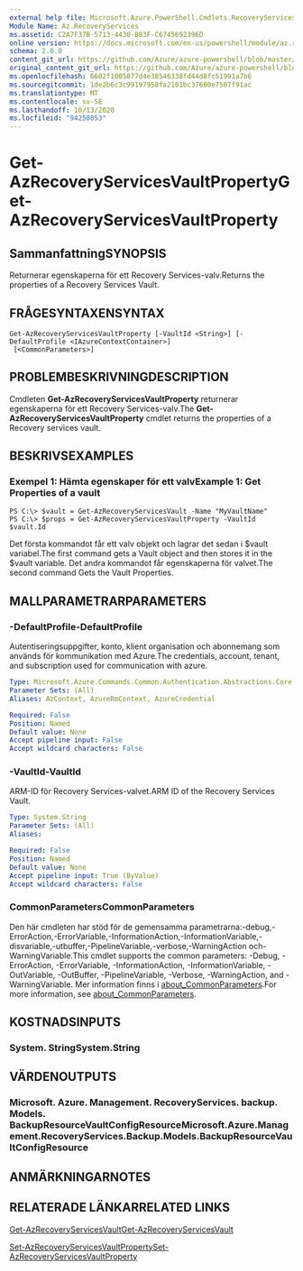 ```yaml
---
external help file: Microsoft.Azure.PowerShell.Cmdlets.RecoveryServices.Backup.dll-Help.xml
Module Name: Az.RecoveryServices
ms.assetid: C2A7F37B-5713-4430-B83F-C6745692396D
online version: https://docs.microsoft.com/en-us/powershell/module/az.recoveryservices/get-azrecoveryservicesvaultproperty
schema: 2.0.0
content_git_url: https://github.com/Azure/azure-powershell/blob/master/src/RecoveryServices/RecoveryServices/help/Get-AzRecoveryServicesVaultProperty.md
original_content_git_url: https://github.com/Azure/azure-powershell/blob/master/src/RecoveryServices/RecoveryServices/help/Get-AzRecoveryServicesVaultProperty.md
ms.openlocfilehash: 6602f1005877d4e38546338fd44d8fc51991a7b6
ms.sourcegitcommit: 1de2b6c3c99197958fa2101bc37680e7507f91ac
ms.translationtype: MT
ms.contentlocale: sv-SE
ms.lasthandoff: 10/13/2020
ms.locfileid: "94258053"
---
```

# <span data-ttu-id="74bfa-101">Get-AzRecoveryServicesVaultProperty</span><span class="sxs-lookup"><span data-stu-id="74bfa-101">Get-AzRecoveryServicesVaultProperty</span></span>

## <span data-ttu-id="74bfa-102">Sammanfattning</span><span class="sxs-lookup"><span data-stu-id="74bfa-102">SYNOPSIS</span></span>
<span data-ttu-id="74bfa-103">Returnerar egenskaperna för ett Recovery Services-valv.</span><span class="sxs-lookup"><span data-stu-id="74bfa-103">Returns the properties of a Recovery Services Vault.</span></span>

## <span data-ttu-id="74bfa-104">FRÅGESYNTAXEN</span><span class="sxs-lookup"><span data-stu-id="74bfa-104">SYNTAX</span></span>

```
Get-AzRecoveryServicesVaultProperty [-VaultId <String>] [-DefaultProfile <IAzureContextContainer>]
 [<CommonParameters>]
```

## <span data-ttu-id="74bfa-105">PROBLEMBESKRIVNING</span><span class="sxs-lookup"><span data-stu-id="74bfa-105">DESCRIPTION</span></span>
<span data-ttu-id="74bfa-106">Cmdleten **Get-AzRecoveryServicesVaultProperty** returnerar egenskaperna för ett Recovery Services-valv.</span><span class="sxs-lookup"><span data-stu-id="74bfa-106">The **Get-AzRecoveryServicesVaultProperty** cmdlet returns the properties of a Recovery services vault.</span></span>

## <span data-ttu-id="74bfa-107">BESKRIVS</span><span class="sxs-lookup"><span data-stu-id="74bfa-107">EXAMPLES</span></span>

### <span data-ttu-id="74bfa-108">Exempel 1: Hämta egenskaper för ett valv</span><span class="sxs-lookup"><span data-stu-id="74bfa-108">Example 1: Get Properties of a vault</span></span>
```
PS C:\> $vault = Get-AzRecoveryServicesVault -Name "MyVaultName"
PS C:\> $props = Get-AzRecoveryServicesVaultProperty -VaultId $vault.Id
```

<span data-ttu-id="74bfa-109">Det första kommandot får ett valv objekt och lagrar det sedan i $vault variabel.</span><span class="sxs-lookup"><span data-stu-id="74bfa-109">The first command gets a Vault object and then stores it in the $vault variable.</span></span>
<span data-ttu-id="74bfa-110">Det andra kommandot får egenskaperna för valvet.</span><span class="sxs-lookup"><span data-stu-id="74bfa-110">The second command Gets the Vault Properties.</span></span>

## <span data-ttu-id="74bfa-111">MALLPARAMETRAR</span><span class="sxs-lookup"><span data-stu-id="74bfa-111">PARAMETERS</span></span>

### <span data-ttu-id="74bfa-112">-DefaultProfile</span><span class="sxs-lookup"><span data-stu-id="74bfa-112">-DefaultProfile</span></span>
<span data-ttu-id="74bfa-113">Autentiseringsuppgifter, konto, klient organisation och abonnemang som används för kommunikation med Azure.</span><span class="sxs-lookup"><span data-stu-id="74bfa-113">The credentials, account, tenant, and subscription used for communication with azure.</span></span>

```yaml
Type: Microsoft.Azure.Commands.Common.Authentication.Abstractions.Core.IAzureContextContainer
Parameter Sets: (All)
Aliases: AzContext, AzureRmContext, AzureCredential

Required: False
Position: Named
Default value: None
Accept pipeline input: False
Accept wildcard characters: False
```

### <span data-ttu-id="74bfa-114">-VaultId</span><span class="sxs-lookup"><span data-stu-id="74bfa-114">-VaultId</span></span>
<span data-ttu-id="74bfa-115">ARM-ID för Recovery Services-valvet.</span><span class="sxs-lookup"><span data-stu-id="74bfa-115">ARM ID of the Recovery Services Vault.</span></span>

```yaml
Type: System.String
Parameter Sets: (All)
Aliases:

Required: False
Position: Named
Default value: None
Accept pipeline input: True (ByValue)
Accept wildcard characters: False
```

### <span data-ttu-id="74bfa-116">CommonParameters</span><span class="sxs-lookup"><span data-stu-id="74bfa-116">CommonParameters</span></span>
<span data-ttu-id="74bfa-117">Den här cmdleten har stöd för de gemensamma parametrarna:-debug,-ErrorAction,-ErrorVariable,-InformationAction,-InformationVariable,-disvariable,-utbuffer,-PipelineVariable,-verbose,-WarningAction och-WarningVariable.</span><span class="sxs-lookup"><span data-stu-id="74bfa-117">This cmdlet supports the common parameters: -Debug, -ErrorAction, -ErrorVariable, -InformationAction, -InformationVariable, -OutVariable, -OutBuffer, -PipelineVariable, -Verbose, -WarningAction, and -WarningVariable.</span></span> <span data-ttu-id="74bfa-118">Mer information finns i [about_CommonParameters](http://go.microsoft.com/fwlink/?LinkID=113216).</span><span class="sxs-lookup"><span data-stu-id="74bfa-118">For more information, see [about_CommonParameters](http://go.microsoft.com/fwlink/?LinkID=113216).</span></span>

## <span data-ttu-id="74bfa-119">KOSTNADS</span><span class="sxs-lookup"><span data-stu-id="74bfa-119">INPUTS</span></span>

### <span data-ttu-id="74bfa-120">System. String</span><span class="sxs-lookup"><span data-stu-id="74bfa-120">System.String</span></span>

## <span data-ttu-id="74bfa-121">VÄRDEN</span><span class="sxs-lookup"><span data-stu-id="74bfa-121">OUTPUTS</span></span>

### <span data-ttu-id="74bfa-122">Microsoft. Azure. Management. RecoveryServices. backup. Models. BackupResourceVaultConfigResource</span><span class="sxs-lookup"><span data-stu-id="74bfa-122">Microsoft.Azure.Management.RecoveryServices.Backup.Models.BackupResourceVaultConfigResource</span></span>

## <span data-ttu-id="74bfa-123">ANMÄRKNINGAR</span><span class="sxs-lookup"><span data-stu-id="74bfa-123">NOTES</span></span>

## <span data-ttu-id="74bfa-124">RELATERADE LÄNKAR</span><span class="sxs-lookup"><span data-stu-id="74bfa-124">RELATED LINKS</span></span>

[<span data-ttu-id="74bfa-125">Get-AzRecoveryServicesVault</span><span class="sxs-lookup"><span data-stu-id="74bfa-125">Get-AzRecoveryServicesVault</span></span>](./Get-AzRecoveryServicesVault.md)

[<span data-ttu-id="74bfa-126">Set-AzRecoveryServicesVaultProperty</span><span class="sxs-lookup"><span data-stu-id="74bfa-126">Set-AzRecoveryServicesVaultProperty</span></span>](./Set-AzRecoveryServicesVaultProperty.md)
